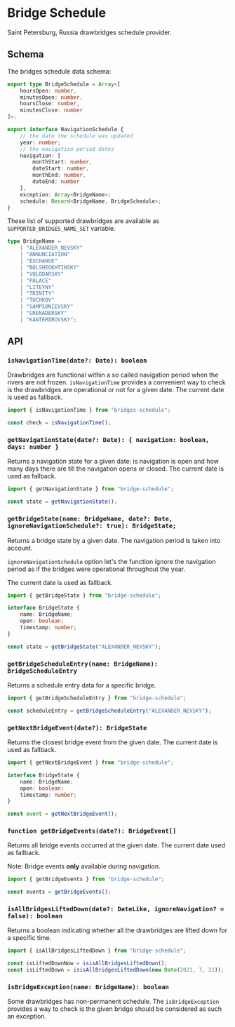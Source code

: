 # Bridge Schedule

Saint Petersburg, Russia drawbridges schedule provider.

## Schema

The bridges schedule data schema:

```ts
export type BridgeSchedule = Array<[
	hoursOpen: number,
	minutesOpen: number,
	hoursClose: number,
	minutesClose: number
]>;

export interface NavigationSchedule {
	// the date the schedule was updated
	year: number;
	// the navigation period dates
	navigation: [
		monthStart: number,
		dateStart: number,
		monthEnd: number,
		dateEnd: number
	],
	exception: Array<BridgeName>;
	schedule: Record<BridgeName, BridgeSchedule>;
}
```

These list of supported drawbridges are available as `SUPPORTED_BRIDGES_NAME_SET` variable.

```ts
type BridgeName =
	| "ALEXANDER_NEVSKY"
	| "ANNUNCIATION"
	| "EXCHANGE"
	| "BOLSHEOKHTINSKY"
	| "VOLODARSKY"
	| "PALACE"
	| "LITEYNY"
	| "TRINITY"
	| "TUCHKOV"
	| "SAMPSONIEVSKY"
	| "GRENADERSKY"
	| "KANTEMIROVSKY";
```

## API

### `isNavigationTime(date?: Date): boolean`

Drawbridges are functional within a so called navigation period when the rivers are not frozen. `isNavigationTime` provides a convenient way to check is the drawbridges are operational or not for a given date. The current date is used as fallback.

```ts
import { isNavigationTime } from "bridges-schedule";

const check = isNavigationTime();
```

### `getNavigationState(date?: Date): { navigation: boolean, days: number }`

Returns a navigation state for a given date: is navigation is open and how many days there are till the navigation opens or closed. The current date is used as fallback.

```ts
import { getNavigationState } from "bridge-schedule";

const state = getNavigationState();
```

### `getBridgeState(name: BridgeName, date?: Date, ignoreNavigationSchedule?: true): BridgeState;`

Returns a bridge state by a given date. The navigation period is taken into account.

`ignoreNavigationSchedule` option let's the function ignore the navigation period as if the bridges were operational throughout the year.

The current date is used as fallback.

```ts
import { getBridgeState } from "bridge-schedule";

interface BridgeState {
	name: BridgeName;
	open: boolean;
	timestamp: number;
}

const state = getBridgeState("ALEXANDER_NEVSKY");
```

### `getBridgeScheduleEntry(name: BridgeName): BridgeScheduleEntry`

Returns a schedule entry data for a specific bridge.

```ts
import { getBridgeScheduleEntry } from "bridge-schedule";

const scheduleEntry = getBridgeScheduleEntry("ALEXANDER_NEVSKY");
```

### `getNextBridgeEvent(date?): BridgeState`

Returns the closest bridge event from the given date. The current date is used as fallback.

```ts
import { getNextBridgeEvent } from "bridge-schedule";

interface BridgeState {
	name: BridgeName;
	open: boolean;
	timestamp: number;
}

const event = getNextBridgeEvent();
```

### `function getBridgeEvents(date?): BridgeEvent[]`

Returns all bridge events occurred at the given date. The current date used as fallback.

Note: Bridge events **only** available during navigation.

```ts
import { getBridgeEvents } from "bridge-schedule";

const events = getBridgeEvents();
```

### `isAllBridgesLiftedDown(date?: DateLike, ignoreNavigation? = false): boolean`

Returns a boolean indicating whether all the drawbridges are lifted down for a specific time.

```ts
import { isAllBridgesLiftedDown } from "bridge-schedule";

const isLiftedDownNow = isisAllBridgesLiftedDown();
const isLiftedDown = isisAllBridgesLiftedDown(new Date(2021, 7, 21));
```

### `isBridgeException(name: BridgeName): boolean`

Some drawbridges has non-permanent schedule. The `isBridgeException` provides a way to check is the given bridge should be considered as such an exception.
